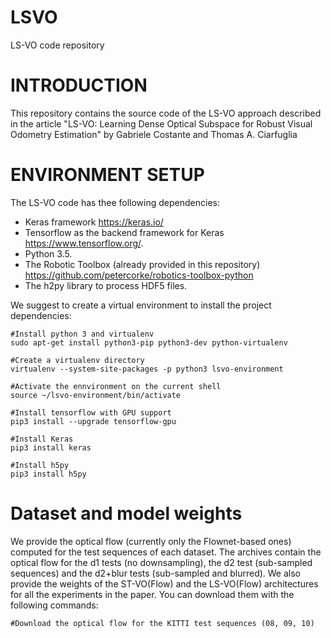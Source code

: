 # LSVO
LS-VO code repository

# INTRODUCTION

This repository contains the source code of the LS-VO approach described in the article "LS-VO: Learning Dense Optical Subspace for Robust Visual Odometry Estimation" by Gabriele Costante and Thomas A. Ciarfuglia

# ENVIRONMENT SETUP

The LS-VO code has thee following dependencies: 
* Keras framework https://keras.io/ 
* Tensorflow as the backend framework for Keras https://www.tensorflow.org/. 
* Python 3.5. 
* The Robotic Toolbox (already provided in this repository) https://github.com/petercorke/robotics-toolbox-python
* The h2py library to process HDF5 files.

We suggest to create a virtual environment to install the project dependencies:
    
    #Install python 3 and virtualenv
    sudo apt-get install python3-pip python3-dev python-virtualenv
    
    #Create a virtualenv directory
    virtualenv --system-site-packages -p python3 lsvo-environment
    
    #Activate the ennvironment on the current shell
    source ~/lsvo-environment/bin/activate
    
    #Install tensorflow with GPU support
    pip3 install --upgrade tensorflow-gpu
    
    #Install Keras
    pip3 install keras
    
    #Install h5py
    pip3 install h5py
   
# Dataset and model weights

We provide the optical flow (currently only the Flownet-based ones) computed for the test sequences of each dataset. The archives contain the optical flow for the d1 tests (no downsampling), the d2 test (sub-sampled sequences) and the d2+blur tests (sub-sampled and blurred).
We also provide the weights of the ST-VO(Flow) and the LS-VO(Flow) architectures for all the experiments in the paper.
You can download them with the following commands:

    #Download the optical flow for the KITTI test sequences (08, 09, 10)
